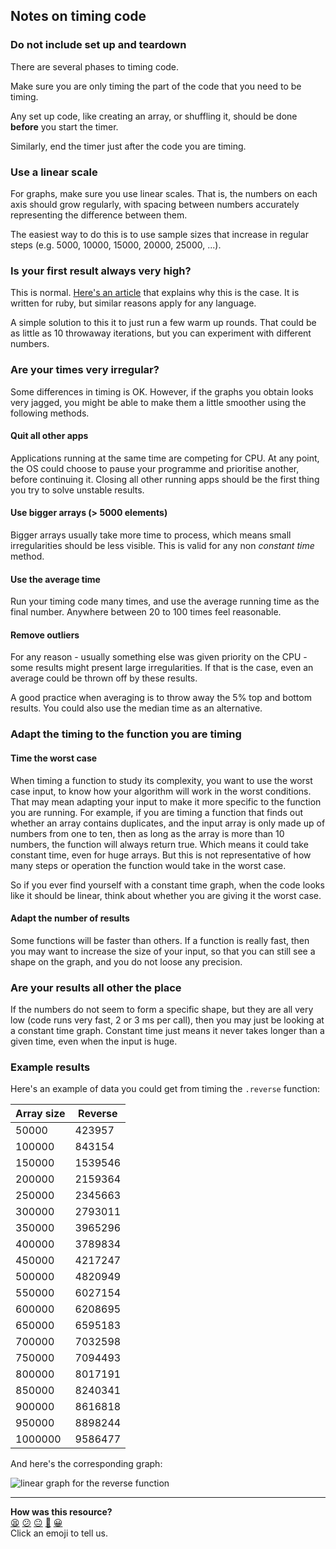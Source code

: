 ## Notes on timing code

### Do not include set up and teardown

There are several phases to timing code.

Make sure you are only timing the part of the code that you need to be timing.

Any set up code, like creating an array, or shuffling it, should be done **before** you start the timer.

Similarly, end the timer just after the code you are timing.

### Use a linear scale

For graphs, make sure you use linear scales. That is, the numbers on each axis should grow regularly, with spacing between numbers accurately representing the difference between them.

The easiest way to do this is to use sample sizes that increase in regular steps (e.g. 5000, 10000, 15000, 20000, 25000, ...).

### Is your first result always very high?

This is normal. [Here's an article](http://engineering.appfolio.com/appfolio-engineering/2017/5/2/what-about-warmup) that explains why this is the case. It is written for ruby, but similar reasons apply for any language.

A simple solution to this it to just run a few warm up rounds. That could be as little as 10 throwaway iterations, but you can experiment with different numbers.

### Are your times very irregular?

Some differences in timing is OK.
However, if the graphs you obtain looks very jagged, you might be able to make them a little smoother using the following methods.

#### Quit all other apps

Applications running at the same time are competing for CPU.
At any point, the OS could choose to pause your programme and prioritise another, before continuing it.
Closing all other running apps should be the first thing you try to solve unstable results.

#### Use bigger arrays (> 5000 elements)

Bigger arrays usually take more time to process, which means small  irregularities should be less visible.
This is valid for any non *constant time* method.

#### Use the average time

Run your timing code many times, and use the average running time as the final number. Anywhere between 20 to 100 times feel reasonable.

#### Remove outliers

For any reason - usually something else was given priority on the CPU - some results might present large irregularities. If that is the case, even an average could be thrown off by these results.

A good practice when averaging is to throw away the 5% top and bottom results. You could also use the median time as an alternative.

### Adapt the timing to the function you are timing

#### Time the worst case

When timing a function to study its complexity, you want to use the worst case input, to know how your algorithm will work in the worst conditions. That may mean adapting your input to make it more specific to the function you are running. For example, if you are timing a function that finds out whether an array contains duplicates, and the input array is only made up of numbers from one to ten, then as long as the array is more than 10 numbers, the function will always return true. Which means it could take constant time, even for huge arrays. But this is not representative of how many steps or operation the function would take in the worst case.

So if you ever find yourself with a constant time graph, when the code looks like it should be linear, think about whether you are giving it the worst case.

#### Adapt the number of results

Some functions will be faster than others. If a function is really fast, then you may want to increase the size of your input, so that you can still see a shape on the graph, and you do not loose any precision.

### Are your results all other the place

If the numbers do not seem to form a specific shape, but they are all very low (code runs very fast, 2 or 3 ms per call), then you may just be looking at a constant time graph. Constant time just means it never takes longer than a given time, even when the input is huge.

### Example results

Here's an example of data you could get from timing the `.reverse` function:

| Array size | Reverse |
|---|---|
| 50000 | 423957 |
| 100000 | 843154 |
| 150000 | 1539546 |
| 200000 | 2159364 |
| 250000 | 2345663 |
| 300000 | 2793011 |
| 350000 | 3965296 |
| 400000 | 3789834 |
| 450000 | 4217247 |
| 500000 | 4820949 |
| 550000 | 6027154 |
| 600000 | 6208695 |
| 650000 | 6595183 |
| 700000 | 7032598 |
| 750000 | 7094493 |
| 800000 | 8017191 |
| 850000 | 8240341 |
| 900000 | 8616818 |
| 950000 | 8898244 |
| 1000000 | 9586477 |

And here's the corresponding graph:

![linear graph for the reverse function](./img/reverse_graph.png)

<!-- BEGIN GENERATED SECTION DO NOT EDIT -->

---

**How was this resource?**  
[😫](https://airtable.com/shrUJ3t7KLMqVRFKR?prefill_Repository=course&prefill_File=algorithmic_complexity/timing_code.md&prefill_Sentiment=😫) [😕](https://airtable.com/shrUJ3t7KLMqVRFKR?prefill_Repository=course&prefill_File=algorithmic_complexity/timing_code.md&prefill_Sentiment=😕) [😐](https://airtable.com/shrUJ3t7KLMqVRFKR?prefill_Repository=course&prefill_File=algorithmic_complexity/timing_code.md&prefill_Sentiment=😐) [🙂](https://airtable.com/shrUJ3t7KLMqVRFKR?prefill_Repository=course&prefill_File=algorithmic_complexity/timing_code.md&prefill_Sentiment=🙂) [😀](https://airtable.com/shrUJ3t7KLMqVRFKR?prefill_Repository=course&prefill_File=algorithmic_complexity/timing_code.md&prefill_Sentiment=😀)  
Click an emoji to tell us.

<!-- END GENERATED SECTION DO NOT EDIT -->

